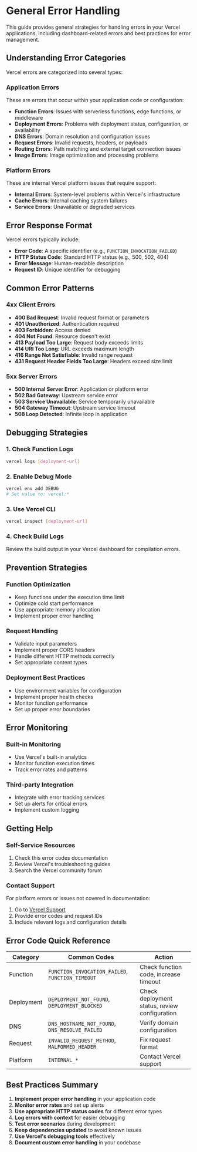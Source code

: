 # General Error Handling

This guide provides general strategies for handling errors in your Vercel applications, including dashboard-related errors and best practices for error management.

## Understanding Error Categories

Vercel errors are categorized into several types:

### Application Errors
These are errors that occur within your application code or configuration:
- **Function Errors**: Issues with serverless functions, edge functions, or middleware
- **Deployment Errors**: Problems with deployment status, configuration, or availability
- **DNS Errors**: Domain resolution and configuration issues
- **Request Errors**: Invalid requests, headers, or payloads
- **Routing Errors**: Path matching and external target connection issues
- **Image Errors**: Image optimization and processing problems

### Platform Errors
These are internal Vercel platform issues that require support:
- **Internal Errors**: System-level problems within Vercel's infrastructure
- **Cache Errors**: Internal caching system failures
- **Service Errors**: Unavailable or degraded services

## Error Response Format

Vercel errors typically include:
- **Error Code**: A specific identifier (e.g., `FUNCTION_INVOCATION_FAILED`)
- **HTTP Status Code**: Standard HTTP status (e.g., 500, 502, 404)
- **Error Message**: Human-readable description
- **Request ID**: Unique identifier for debugging

## Common Error Patterns

### 4xx Client Errors
- **400 Bad Request**: Invalid request format or parameters
- **401 Unauthorized**: Authentication required
- **403 Forbidden**: Access denied
- **404 Not Found**: Resource doesn't exist
- **413 Payload Too Large**: Request body exceeds limits
- **414 URI Too Long**: URL exceeds maximum length
- **416 Range Not Satisfiable**: Invalid range request
- **431 Request Header Fields Too Large**: Headers exceed size limit

### 5xx Server Errors
- **500 Internal Server Error**: Application or platform error
- **502 Bad Gateway**: Upstream service error
- **503 Service Unavailable**: Service temporarily unavailable
- **504 Gateway Timeout**: Upstream service timeout
- **508 Loop Detected**: Infinite loop in application

## Debugging Strategies

### 1. Check Function Logs
```bash
vercel logs [deployment-url]
```

### 2. Enable Debug Mode
```bash
vercel env add DEBUG
# Set value to: vercel:*
```

### 3. Use Vercel CLI
```bash
vercel inspect [deployment-url]
```

### 4. Check Build Logs
Review the build output in your Vercel dashboard for compilation errors.

## Prevention Strategies

### Function Optimization
- Keep functions under the execution time limit
- Optimize cold start performance
- Use appropriate memory allocation
- Implement proper error handling

### Request Handling
- Validate input parameters
- Implement proper CORS headers
- Handle different HTTP methods correctly
- Set appropriate content types

### Deployment Best Practices
- Use environment variables for configuration
- Implement proper health checks
- Monitor function performance
- Set up proper error boundaries

## Error Monitoring

### Built-in Monitoring
- Use Vercel's built-in analytics
- Monitor function execution times
- Track error rates and patterns

### Third-party Integration
- Integrate with error tracking services
- Set up alerts for critical errors
- Implement custom logging

## Getting Help

### Self-Service Resources
1. Check this error codes documentation
2. Review Vercel's troubleshooting guides
3. Search the Vercel community forum

### Contact Support
For platform errors or issues not covered in documentation:
1. Go to [Vercel Support](https://vercel.com/help)
2. Provide error codes and request IDs
3. Include relevant logs and configuration details

## Error Code Quick Reference

| Category | Common Codes | Action |
|----------|-------------|---------|
| Function | `FUNCTION_INVOCATION_FAILED`, `FUNCTION_TIMEOUT` | Check function code, increase timeout |
| Deployment | `DEPLOYMENT_NOT_FOUND`, `DEPLOYMENT_BLOCKED` | Check deployment status, review configuration |
| DNS | `DNS_HOSTNAME_NOT_FOUND`, `DNS_RESOLVE_FAILED` | Verify domain configuration |
| Request | `INVALID_REQUEST_METHOD`, `MALFORMED_HEADER` | Fix request format |
| Platform | `INTERNAL_*` | Contact Vercel support |

## Best Practices Summary

1. **Implement proper error handling** in your application code
2. **Monitor error rates** and set up alerts
3. **Use appropriate HTTP status codes** for different error types
4. **Log errors with context** for easier debugging
5. **Test error scenarios** during development
6. **Keep dependencies updated** to avoid known issues
7. **Use Vercel's debugging tools** effectively
8. **Document custom error handling** in your codebase